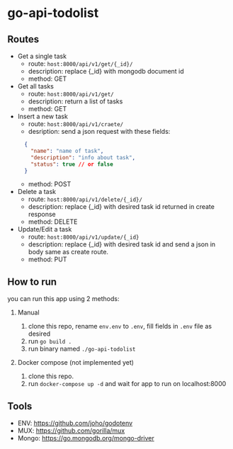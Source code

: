 # go-api-todolist

## Routes

- Get a single task
  - route: `host:8000/api/v1/get/{_id}/`
  - description: replace {_id} with mongodb document id
  - method: GET
- Get all tasks
  - route: `host:8000/api/v1/get/`
  - description: return a list of tasks
  - method: GET
- Insert a new task
  - route: `host:8000/api/v1/craete/`
  - desription: send a json request with these fields:
  ```json
    {
      "name": "name of task",
      "description": "info about task",
      "status": true // or false
    }
  ```
  - method: POST
- Delete a task
  - route: `host:8000/api/v1/delete/{_id}/`
  - description: replace {_id} with desired task id returned in create response
  - method: DELETE
- Update/Edit a task
  - route: `host:8000/api/v1/update/{_id}`
  - description: replace {_id} with desired task id and send a json in body same as create route.
  - method: PUT

## How to run

you can run this app using 2 methods:

1. Manual
    1. clone this repo, rename `env.env` to `.env`, fill fields in `.env` file as desired
    2. run `go build .`
    3. run binary named `./go-api-todolist`
 
2. Docker compose (not implemented yet)
    1. clone this repo.
    2. run `docker-compose up -d` and wait for app to run on localhost:8000

## Tools

- ENV: https://github.com/joho/godotenv
- MUX: https://github.com/gorilla/mux
- Mongo: https://go.mongodb.org/mongo-driver


